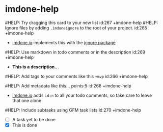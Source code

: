 imdone-help
====
#HELP: Try dragging this card to your new list id:267 +imdone-help
#HELP: Ignore files by adding `.imdoneignore` to the root of your project. id:265 +imdone-help
- [imdone.io](https://imdone.io) implements this with the [ignore package](https://www.npmjs.com/package/ignore)

#HELP: Use markdown in todo comments or in the description id:269 +imdone-help
- **This is a description...**

#HELP: Add tags to your comments like this `+mvp` id:266 +imdone-help

#HELP: Add metadata like this... points:5 id:268 +imdone-help
- [imdone.io](https://imdone.io) adds `id:n` to all your todo comments, so take care to leave that one alone

#HELP: Include subtasks using GFM task lists id:270 +imdone-help
- [ ] A task yet to be done
- [x] This is done

